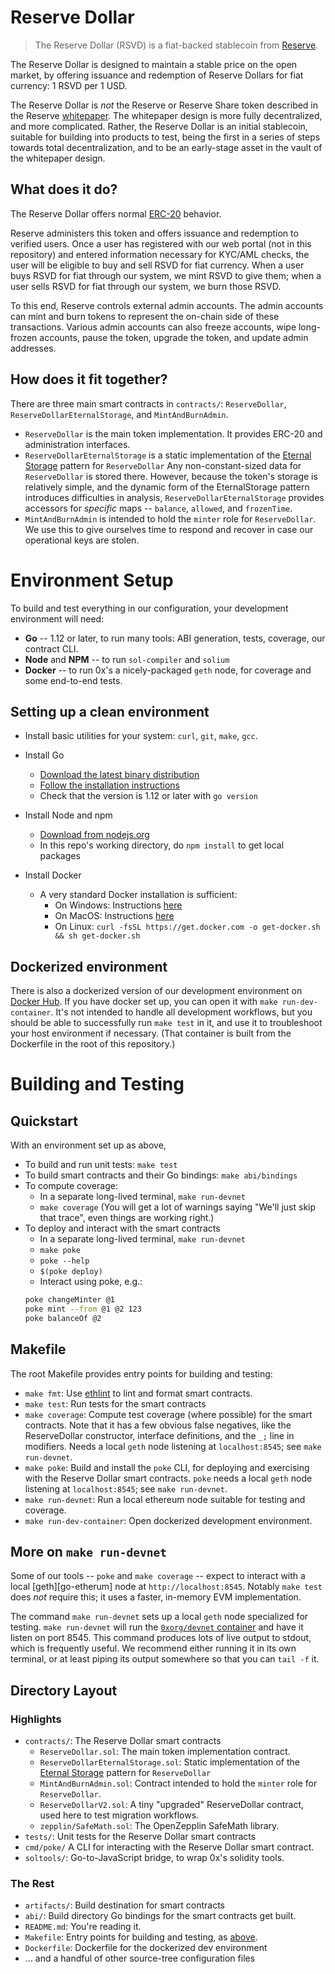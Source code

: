 # Reserve Dollar

>The Reserve Dollar (RSVD) is a fiat-backed stablecoin from [Reserve](https://reserve.org).

The Reserve Dollar is designed to maintain a stable price on the open market, by offering issuance and redemption of Reserve Dollars for fiat currency: 1 RSVD per 1 USD.

The Reserve Dollar is *not* the Reserve or Reserve Share token described in the Reserve [whitepaper](https://reserve.org/whitepaper). The whitepaper design is more fully decentralized, and more complicated. Rather, the Reserve Dollar is an initial stablecoin, suitable for building into products to test, being the first in a series of steps towards total decentralization, and to be an early-stage asset in the vault of the whitepaper design.

## What does it do?
The Reserve Dollar offers normal [ERC-20](http://eips.ethereum.org/EIPS/eip-20) behavior.

Reserve administers this token and offers issuance and redemption to verified users. Once a user has registered with our web portal (not in this repository) and entered information necessary for KYC/AML checks, the user will be eligible to buy and sell RSVD for fiat currency. When a user buys RSVD for fiat through our system, we mint RSVD to give them; when a user sells RSVD for fiat through our system, we burn those RSVD.

To this end, Reserve controls external admin accounts. The admin accounts can mint and burn tokens to represent the on-chain side of these transactions. Various admin accounts can also freeze accounts, wipe long-frozen accounts, pause the token, upgrade the token, and update admin addresses.

## How does it fit together?
There are three main smart contracts in `contracts/`: `ReserveDollar`, `ReserveDollarEternalStorage`, and `MintAndBurnAdmin`.

* `ReserveDollar` is the main token implementation. It provides ERC-20 and administration interfaces.
* `ReserveDollarEternalStorage` is a static implementation of the [Eternal Storage][] pattern for `ReserveDollar` Any non-constant-sized data for `ReserveDollar` is stored there. However, because the token's storage is relatively simple, and the dynamic form of the EternalStorage pattern introduces difficulties in analysis, `ReserveDollarEternalStorage` provides accessors for _specific_ maps -- `balance`, `allowed`, and `frozenTime`.
* `MintAndBurnAdmin` is intended to hold the `minter` role for `ReserveDollar`. We use this to give ourselves time to respond and recover in case our operational keys are stolen.

[Eternal Storage]: https://fravoll.github.io/solidity-patterns/eternal_storage.html

# Environment Setup

To build and test everything in our configuration, your development environment will need:

* **Go** -- 1.12 or later, to run many tools: ABI generation, tests, coverage, our contract CLI.
* **Node** and **NPM** -- to run `sol-compiler` and `solium`
* **Docker** -- to run 0x's a nicely-packaged `geth` node, for coverage and some end-to-end tests.

## Setting up a clean environment

- Install basic utilities for your system: `curl`, `git`, `make`, `gcc`.

- Install Go
    - [Download the latest binary distribution](https://golang.org/dl/)
    - [Follow the installation instructions](https://golang.org/doc/install#install)
    - Check that the version is 1.12 or later with `go version`

- Install Node and npm
    - [Download from nodejs.org](https://nodejs.org/en/)
    - In this repo's working directory, do `npm install` to get local packages

- Install Docker
    - A very standard Docker installation is sufficient:
        - On Windows: Instructions [here](https://docs.docker.com/docker-for-windows/install/)
        - On MacOS: Instructions [here](https://docs.docker.com/docker-for-mac/install/)
        - On Linux: `curl -fsSL https://get.docker.com -o get-docker.sh && sh get-docker.sh`

## Dockerized environment

There is also a dockerized version of our development environment on [Docker Hub][]. If you have docker set up, you can open it with `make run-dev-container`. It's not intended to handle all development workflows, but you should be able to successfully run `make test` in it, and use it to troubleshoot your host environment if necessary. (That container is built from the Dockerfile in the root of this repository.)

[Docker Hub]: https://cloud.docker.com/u/reserveprotocol/repository/docker/reserveprotocol/env

# Building and Testing

## Quickstart

With an environment set up as above,

- To build and run unit tests: `make test`
- To build smart contracts and their Go bindings: `make abi/bindings`
- To compute coverage:
    - In a separate long-lived terminal, `make run-devnet`
    - `make coverage` (You will get a lot of warnings saying "We'll just skip that trace", even things are working right.)
- To deploy and interact with the smart contracts
    - In a separate long-lived terminal, `make run-devnet`
    - `make poke`
    - `poke --help`
    - `$(poke deploy)`
    - Interact using poke, e.g.:
    ``` bash
    poke changeMinter @1
    poke mint --from @1 @2 123
    poke balanceOf @2
    ```

## Makefile

The root Makefile provides entry points for building and testing:

- `make fmt`: Use [ethlint][] to lint and format smart contracts.
- `make test`: Run tests for the smart contracts
- `make coverage`: Compute test coverage (where possible) for the smart contracts. Note that it has a few obvious false negatives, like the ReserveDollar constructor, interface definitions, and the `_;` line in modifiers. Needs a local `geth` node listening at `localhost:8545`; see `make run-devnet`.
- `make poke`: Build and install the `poke` CLI, for deploying and exercising with the Reserve Dollar smart contracts. `poke` needs a local `geth` node listening at `localhost:8545`; see `make run-devnet`.
- `make run-devnet`: Run a local ethereum node suitable for testing and coverage.
- `make run-dev-container`: Open dockerized development environment.

## More on `make run-devnet`
Some of our tools -- `poke` and `make coverage` -- expect to interact with a local [geth][go-etherum] node at `http://localhost:8545`. Notably `make test` does _not_ require this; it uses a faster, in-memory EVM implementation.

The command `make run-devnet` sets up a local `geth` node specialized for testing. `make run-devnet` will run the [`0xorg/devnet` container][devnet] and have it listen on port 8545. This command produces lots of live output to stdout, which is frequently useful. We recommend either running it in its own terminal, or at least piping its output somewhere so that you can `tail -f` it.

[devnet]: https://github.com/0xProject/0x-monorepo/tree/development/packages/devnet
[go-ethereum]: https://github.com/ethereum/go-ethereum/wiki/geth
[ethlint]: https://www.npmjs.com/package/ethlint

## Directory Layout

### Highlights
- `contracts/`: The Reserve Dollar smart contracts
    - `ReserveDollar.sol`: The main token implementation contract.
    -  `ReserveDollarEternalStorage.sol`: Static implementation of the [Eternal Storage][] pattern for `ReserveDollar`
    - `MintAndBurnAdmin.sol`: Contract intended to hold the `minter` role for `ReserveDollar`.
    - `ReserveDollarV2.sol`: A tiny "upgraded" ReserveDollar contract, used here to test migration workflows.
    - `zepplin/SafeMath.sol`: The OpenZepplin SafeMath library.
- `tests/`: Unit tests for the Reserve Dollar smart contracts
- `cmd/poke/` A CLI for interacting with the Reserve Dollar smart contract.
- `soltools/`: Go-to-JavaScript bridge, to wrap 0x's solidity tools.

### The Rest
- `artifacts/`: Build destination for smart contracts
- `abi/`: Build directory Go bindings for the smart contracts get built.
- `README.md`: You're reading it.
- `Makefile`: Entry points for building and testing, as [above](#Makefile).
- `Dockerfile`: Dockerfile for the dockerized dev environment
- ... and a handful of other source-tree configuration files
